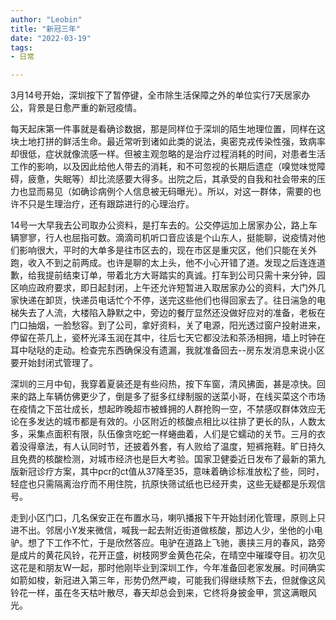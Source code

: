 ```yaml
---
author: "Leobin"
title: "新冠三年"
date: "2022-03-19"
tags:
- 日常

---
```


3月14号开始，深圳按下了暂停键，全市除生活保障之外的单位实行7天居家办公，背景是日愈严重的新冠疫情。

每天起床第一件事就是看确诊数据，那是同样位于深圳的陌生地理位置，同样在这块土地打拼的鲜活生命。最近常听到诸如此类的说法，奥密克戎传染性强，致病率却很低，症状就像流感一样。但被主观忽略的是治疗过程消耗的时间，对患者生活工作的影响，以及因此给他人带去的消耗，和不可忽视的长期后遗症（嗅觉味觉障碍，疲惫，失眠等）却比流感要大得多。出院之后，其承受的自我和社会带来的压力也显而易见（如确诊病例个人信息被无码曝光）。所以，对这一群体，需要的也许不只是生理治疗，还有跟踪进行的心理治疗。

14号一大早我去公司取办公资料，是打车去的。公交停运加上居家办公，路上车辆寥寥，行人也屈指可数。滴滴司机听口音应该是个山东人，挺能聊，说疫情对他们影响很大，平时的大单多是往市区去的，现在市区是重灾区，他们只能在关外跑，收入不到之前两成。也许是聊的太上头，他不小心开错了道。发现之后连连道歉，给我提前结束订单，带着北方大哥踏实的真诚。打车到公司只需十来分钟，园区响应政府要求，即日起封闭，上午还允许短暂进入取居家办公的资料，大门外几家快递在卸货，快递员电话忙个不停，送完这些他们也得回家去了。往日湍急的电梯失去了人流，大楼陷入静默之中，旁边的餐厅显然还没做好应对的准备，老板在门口抽烟，一脸愁容。到了公司，拿好资料，关了电源，阳光透过窗户投射进来，停留在茶几上，瓷杯光泽玉润在其中，往后七天它都没法和茶汤相拥，墙上时钟在耳中哒哒的走动。检查完东西确保没有遗漏，我就准备回去--房东发消息来说小区要开始封闭式管理了。

深圳的三月中旬，我穿着夏装还是有些闷热，按下车窗，清风拂面，甚是凉快。回来的路上车辆仿佛更少了，倒是多了挺多红绿制服的送菜小哥，在线买菜这个市场在疫情之下茁壮成长，想起昨晚超市被蜂拥的人群抢购一空，不禁感叹群体效应无论在多发达的城市都是有效的。小区附近的核酸点相比以往排了更长的队，人数太多，采集点面积有限，队伍像贪吃蛇一样蜷曲着，人们是它蠕动的关节。三月的衣着没得章法，有人认同时节，还披着外套，有人败给了温度，短裤拖鞋。旷日持久且免费的核酸检测，对城市经济也是巨大考验。国家卫健委近日发布了最新的第九版新冠诊疗方案，其中pcr的ct值从37降至35，意味着确诊标准放松了些，同时，轻症也只需隔离治疗而不用住院，抗原快筛试纸也已经开卖，这些无疑都是乐观信号。

走到小区门口，几名保安正在布置水马，喇叭播报下午开始封闭化管理，原则上只进不出。邻居小Y发来微信，喊我一起去附近街道做核酸，那边人少，坐他的小电驴。想了下工作不忙，于是欣然答应。电驴在道路上飞驰，裹挟三月的春风，路旁是成片的黄花风铃，花开正盛，树枝网罗金黄色花朵，在晴空中璀璨夺目。初次见这花是和朋友W一起，那时他刚毕业到深圳工作，今年准备回老家发展。时间确实如箭如梭，新冠进入第三年，形势仍然严峻，可能我们得继续熬下去，但就像这风铃花一样，虽在冬天枯叶散尽，春天却总会到来，它终将身披金甲，赏这满眼风光。